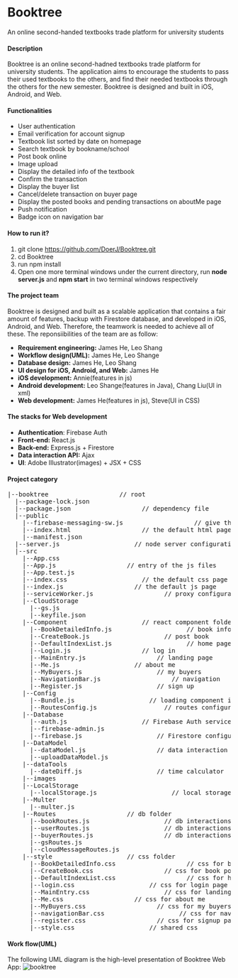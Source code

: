 # Booktree
An online second-handed textbooks trade platform for university students
#### Description 
Booktree is an online second-hadned textbooks trade platform for university students. The application aims to encourage the students to pass their used textbooks to the others, and find their needed textbooks through the others for the new semester. Booktree is designed and built in iOS, Android, and Web. 
#### Functionalities
- User authentication
- Email verification for account signup
- Textbook list sorted by date on homepage
- Search textbook by bookname/school
- Post book online
- Image upload
- Display the detailed info of the textbook
- Confirm the transaction
- Display the buyer list
- Cancel/delete transaction on buyer page
- Display the posted books and pending transactions on aboutMe page
- Push notification
- Badge icon on navigation bar
#### How to run it?
1. git clone https://github.com/DoerJ/Booktree.git
2. cd Booktree
3. run npm install
4. Open one more terminal windows under the current directory, run **node server.js** and **npm start** in two terminal windows respectively
#### The project team
Booktree is designed and built as a scalable application that contains a fair amount of features, backup with Firestore database, and developed in iOS, Android, and Web. Therefore, the teamwork is needed to achieve all of these. The reponsiibilities of the team are as follow:
- **Requirement engineering:** James He, Leo Shang
- **Workflow design(UML):** James He, Leo Shange
- **Database design:** James He, Leo Shang
- **UI design for iOS, Android, and Web:** James He
- **iOS development:** Annie(features in js)
- **Android development:** Leo Shange(features in Java), Chang Liu(UI in xml)
- **Web development:** James He(features in js), Steve(UI in CSS)
#### The stacks for Web development
- **Authentication**: Firebase Auth
- **Front-end:** React.js
- **Back-end:** Express.js + Firestore
- **Data interaction API:** Ajax
- **UI**: Adobe Illustrator(images) + JSX + CSS
#### Project category
<pre>
|--booktree                   // root
  |--package-lock.json
  |--package.json                   // dependency file
  |--public
    |--firebase-messaging-sw.js                   // give the service worker the access to the Firebase Messaging
    |--index.html                   // the default html page
    |--manifest.json
  |--server.js                    // node server configuration
  |--src
    |--App.css
    |--App.js                   // entry of the js files
    |--App.test.js
    |--index.css                    // the default css page
    |--index.js                   // the default js page
    |--serviceWorker.js                   // proxy configuration
    |--CloudStorage
      |--gs.js
      |--keyfile.json
    |--Component                    // react component folder
      |--BookDetailedInfo.js                    // book info page
      |--CreateBook.js                    // post book
      |--DefaultIndexList.js                    // home page
      |--Login.js                   // log in
      |--MainEntry.js                   // landing page
      |--Me.js                    // about me
      |--MyBuyers.js                    // my buyers
      |--NavigationBar.js                   // navigation 
      |--Register.js                    // sign up
    |--Config
      |--Bundle.js                    // loading component in need
      |--RoutesConfig.js                  // routes configuration
    |--Database
      |--auth.js                    // Firebase Auth service configuration
      |--firebase-admin.js
      |--firebase.js                    // Firestore configuration
    |--DataModel
      |--dataModel.js                   // data interaction api
      |--uploadDataModel.js
    |--dataTools
      |--dateDiff.js                    // time calculator
    |--images
    |--LocalStorage                   
      |--localStorage.js                    // local storage api
    |--Multer
      |--multer.js                    
    |--Routes                   // db folder
      |--bookRoutes.js                    // db interactions with Books collection
      |--userRoutes.js                    // db interactions with Users collection
      |--buyerRoutes.js                   // db interactions with CountOnBuyers collection
      |--gsRoutes.js                    
      |--cloudMessageRoutes.js         
    |--style                    // css folder
      |--BookDetailedInfo.css                   // css for book info page
      |--CreateBook.css                   // css for book post page
      |--DefaultIndexList.css                   // css for homepage
      |--login.css                    // css for login page
      |--MainEntry.css                    // css for landing page
      |--Me.css                   // css for about me
      |--MyBuyers.css                   // css for my buyers page
      |--navigationBar.css                    // css for navigation bar
      |--register.css                   // css for signup page
      |--style.css                    // shared css
</pre>
#### Work flow(UML)
The following UML diagram is the high-level presentation of Booktree Web App:
![booktree](https://user-images.githubusercontent.com/30460622/52996334-23e6fc80-33d2-11e9-8d21-ca7682dd9bc3.jpg)
